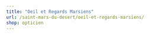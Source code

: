 ```yaml
---
title: "Oeil et Regards Marsiens"
url: /saint-mars-du-desert/oeil-et-regards-marsiens/
shop: opticien
---
```

